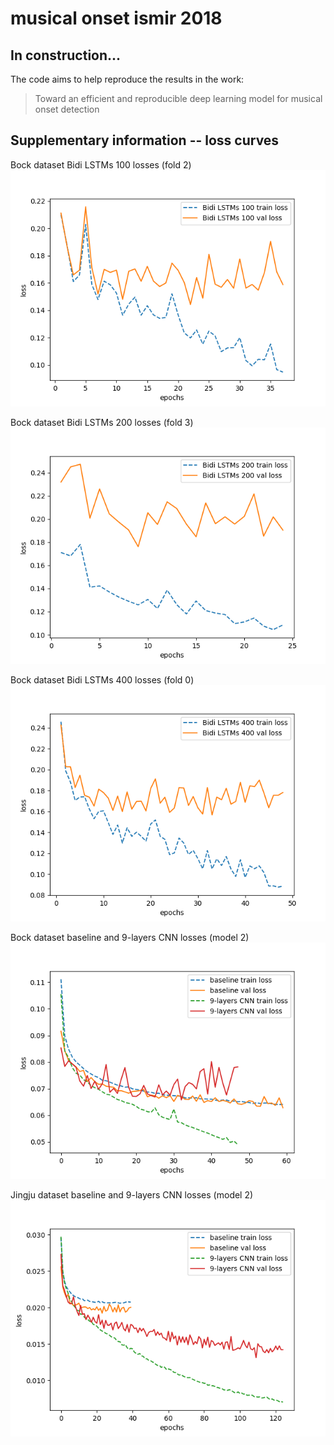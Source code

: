 # musical onset ismir 2018

## In construction...
The code aims to help reproduce the results in the work:
>Toward an efficient and reproducible deep learning model for musical onset detection


## Supplementary information -- loss curves
Bock dataset Bidi LSTMs 100 losses (fold 2)
![bidi_lstms_100_Bock](figs/loss/bidi_lstms_100_bock.png)

Bock dataset Bidi LSTMs 200 losses (fold 3)
![bidi_lstms_200_Bock](figs/loss/bidi_lstms_200_bock.png)

Bock dataset Bidi LSTMs 400 losses (fold 0)
![bidi_lstms_200_Bock](figs/loss/bidi_lstms_400_bock.png)

Bock dataset baseline and 9-layers CNN losses (model 2)
![9-layers_CNN_and_baseline_bock](figs/loss/9-layers_CNN_bock.png)

Jingju dataset baseline and 9-layers CNN losses (model 2)
![9-layers_CNN_and_baseline_jingju](figs/loss/9-layers_CNN_jingju.png)
